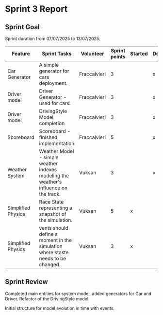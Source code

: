 # Sprint 3 Report

## Sprint Goal

Sprint duration from 07/07/2025 to 13/07/2025.

| **Feature**                                                                       | **Sprint Tasks**                                                                      | **Volunteer** | **Sprint points** | **Started** | **Done** |
|-----------------------------------------------------------------------------------|---------------------------------------------------------------------------------------| ---| ---| ---| - |
| Car Generator                                                                     | A simple generator for cars deployment.                                               | Fraccalvieri | 3 |  | x |
| Driver model                                                                      | Driver Generator - used for cars.                                                     | Fraccalvieri | 3 |  | x |
| Driver model   | DrivingStyle Model completion                                                         | Fraccalvieri | 3 |  | x |
| Scoreboard                                                                        | Scoreboard - finished implementation                                                  | Fraccalvieri | 5 |  | x |
| Weather System                                                                    | Weather Model - simple weather indexes modeling the weather's influence on the track. | Vuksan | 3 |  | x |
| Simplified Physics                                                                | Race State representing a snapshot of the simulation.                                 | Vuksan | 5 | x |  |
| Simplified Physics     | vents should define a moment in the simulation where staste needs to be changed.      | Vuksan                                                                                | 3 | x |  |

## Sprint Review

Completed main entities for system model, added generators for Car and Driver. Refactor of the DrivingStyle model.

  

Initial structure for model evolution in time with events.